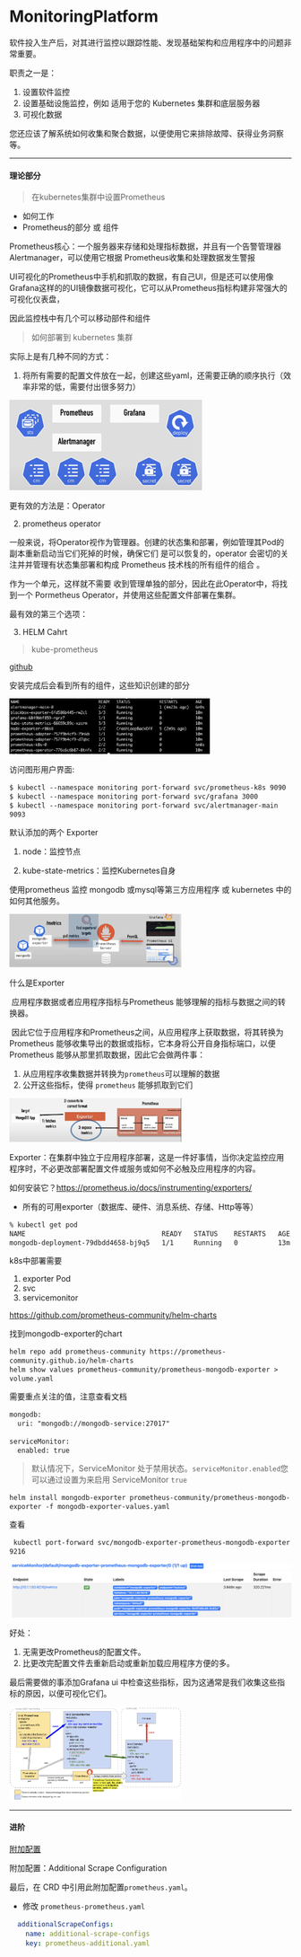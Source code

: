 # MonitoringPlatform

软件投入生产后，对其进行监控以跟踪性能、发现基础架构和应用程序中的问题非常重要。

职责之一是：

1. 设置软件监控
2. 设置基础设施监控，例如 适用于您的 Kubernetes 集群和底层服务器
3. 可视化数据

您还应该了解系统如何收集和聚合数据，以便使用它来排除故障、获得业务洞察等。

---

#### 理论部分

> 在kubernetes集群中设置Prometheus

+ 如何工作
+ Prometheus的部分 或 组件

Prometheus核心：一个服务器来存储和处理指标数据，并且有一个告警管理器 Alertmanager，可以使用它根据 Prometheus收集和处理数据发生警报

UI可视化的Prometheus中手机和抓取的数据，有自己UI，但是还可以使用像Grafana这样的的UI镜像数据可视化，它可以从Prometheus指标构建非常强大的可视化仪表盘，

因此监控栈中有几个可以移动部件和组件



> 如何部署到 kubernetes 集群

实际上是有几种不同的方式：

1. 将所有需要的配置文件放在一起，创建这些yaml，还需要正确的顺序执行（效率非常的低，需要付出很多努力）

 <img src="./image/Prometheus/image-20230830174440054.png" alt="image-20230830174440054" style="zoom:50%;" />

 更有效的方法是：Operator

2. prometheus operator

一般来说，将Operator视作为管理器。创建的状态集和部署，例如管理其Pod的副本重新启动当它们死掉的时候，确保它们 是可以恢复的，operator 会密切的关注并并管理有状态集部署和构成 Prometheus 技术栈的所有组件的组合 。

作为一个单元，这样就不需要 收到管理单独的部分，因此在此Operator中，将找到一个 Pormetheus Operator，并使用这些配置文件部署在集群。

最有效的第三个选项：

3. HELM Cahrt



> kube-prometheus

[github](https://github.com/prometheus-operator/kube-prometheus/tree/main) 

安装完成后会看到所有的组件，这些知识创建的部分

 <img src="./image/Prometheus/image-20230830213625547.png" alt="image-20230830213625547" style="zoom:35%;" />

访问图形用户界面:

```
$ kubectl --namespace monitoring port-forward svc/prometheus-k8s 9090
$ kubectl --namespace monitoring port-forward svc/grafana 3000
$ kubectl --namespace monitoring port-forward svc/alertmanager-main 9093
```

默认添加的两个 Exporter

1. node：监控节点

2. kube-state-metrics：监控Kubernetes自身

   

使用prometheus 监控 mongodb 或mysql等第三方应用程序 或 kubernetes 中的如何其他服务。

 <img src="./image/Prometheus/image-20230831174926647.png" alt="image-20230831174926647" style="zoom:30%;" />



 什么是Exporter

​		 应用程序数据或者应用程序指标与Prometheus 能够理解的指标与数据之间的转换器。

​		因此它位于应用程序和Prometheus之间，从应用程序上获取数据，将其转换为 Prometheus 能够收集导出的数据或指标，它本身将公开自身指标端口，以便 Prometheus 能够从那里抓取数据，因此它会做两件事：

1. 从应用程序收集数据并转换为`prometheus`可以理解的数据
2. 公开这些指标，使得 `prometheus` 能够抓取到它们

 <img src="./image/Prometheus/image-20230901094351934.png" alt="image-20230901094351934" style="zoom:30%;" />



Exporter：在集群中独立于应用程序部署，这是一件好事情，当你决定监控应用程序时，不必更改部署配置文件或服务或如何不必触及应用程序的内容。

如何安装它？https://prometheus.io/docs/instrumenting/exporters/

+ 所有的可用exporter（数据库、硬件、消息系统、存储、Http等等）

```
% kubectl get pod
NAME                                  READY   STATUS    RESTARTS   AGE
mongodb-deployment-79dbdd4658-bj9q5   1/1     Running   0          13m
```

k8s中部署需要

1. exporter Pod
2. svc
3. servicemonitor

https://github.com/prometheus-community/helm-charts

找到mongodb-exporter的chart

```
helm repo add prometheus-community https://prometheus-community.github.io/helm-charts
helm show values prometheus-community/prometheus-mongodb-exporter > volume.yaml
```

需要重点关注的值，注意查看文档

```
mongodb:
  uri: "mongodb://mongodb-service:27017"

serviceMonitor:
  enabled: true
```

> 默认情况下，ServiceMonitor 处于禁用状态。`serviceMonitor.enabled`您可以通过设置为来启用 ServiceMonitor `true`

```
helm install mongodb-exporter prometheus-community/prometheus-mongodb-exporter -f mongodb-exporter-values.yaml
```

查看

```
 kubectl port-forward svc/mongodb-exporter-prometheus-mongodb-exporter 9216
```

 <img src="./image/Prometheus/image-20230901225446518.png" alt="image-20230901225446518" style="zoom:50%;" />

好处：

1. 无需更改Prometheus的配置文件。
2. 比更改完配置文件去重新启动或重新加载应用程序方便的多。



最后需要做的事添加Grafana ui 中检查这些指标，因为这通常是我们收集这些指标的原因，以便可视化它们。

 <img src=".\/image/Prometheus/image-20230902224546555.png" alt="image-20230902224546555" style="zoom:30%;" />



---



#### 进阶

[附加配置](https://github.com/prometheus-operator/prometheus-operator/blob/main/Documentation/additional-scrape-config.md)

附加配置：Additional Scrape Configuration

最后，在 CRD 中引用此附加配置`prometheus.yaml`。

+ 修改 `prometheus-prometheus.yaml`

```yaml
  additionalScrapeConfigs:
    name: additional-scrape-configs
    key: prometheus-additional.yaml
```







